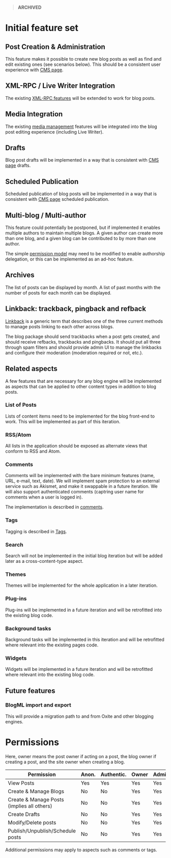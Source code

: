 > **ARCHIVED**


# Initial feature set

## Post Creation & Administration
This feature makes it possible to create new blog posts as well as find and edit existing ones (see scenarios below). This should be a consistent  user experience with [CMS page](Pages).

## XML-RPC / Live Writer Integration
The existing [XML-RPC features](Xml-Rpc) will be extended to work for blog posts.

## Media Integration
The existing [media management](Media-management) features will be integrated into the blog post editing experience (including Live Writer).

## Drafts
Blog post drafts will be implemented in a way that is consistent with [CMS page](Pages) drafts.

## Scheduled Publication
Scheduled publication of blog posts will be implemented in a way that is consistent with [CMS page](Pages) scheduled publication.

## Multi-blog / Multi-author
This feature could potentially be postponed, but if implemented it enables multiple authors to maintain multiple blogs. A given author can create more than one blog, and a given blog can be contributed to by more than one author.

The simple [permission model](Users) may need to be modified to enable authorship delegation, or this can be implemented as an ad-hoc feature.

## Archives
The list of posts can be displayed by month. A list of past months with the number of posts for each month can be displayed.

## Linkback: trackback, pingback and refback
[Linkback](http://en.wikipedia.org/wiki/Linkback) is a generic term that describes one of the three current methods to manage posts linking to each other across blogs.

The blog package should send trackbacks when a post gets created, and should receive refbacks, trackbacks and pingbacks. It should put all three through spam filters and should provide admin UI to manage the linkbacks and configure their moderation (moderation required or not, etc.).

## Related aspects
A few features that are necessary for any blog engine will be implemented as aspects that can be applied to other content types in addition to blog posts.

### List of Posts
Lists of content items need to be implemented for the blog front-end to work. This will be implemented as part of this iteration.

### RSS/Atom
All lists in the application should be exposed as alternate views that conform to RSS and Atom.

### Comments
Comments will be implemented with the bare minimum features (name, URL, e-mail, text, date). We will implement spam protection to an external service such as Akismet, and make it swappable in a future iteration.  We will also support authenticated comments (captring user name for comments when a user is logged in).

The implementation is described in [comments](Comments).

### Tags
Tagging is described in [Tags](Tags).

### Search
Search will not be implemented in the initial blog iteration but will be added later as a cross-content-type aspect.

### Themes
Themes will be implemented for the whole application in a later iteration.

### Plug-ins
Plug-ins will be implemented in a future iteration and will be retrofitted into the existing blog code.

### Background tasks
Background tasks will be implemented in this iteration and will be retrofitted where relevant into the existing pages code.

### Widgets
Widgets will be implemented in a future iteration and will be retrofitted where relevant into the existing blog code.

## Future features

### BlogML import and export
This will provide a migration path to and from Oxite and other blogging engines.

# Permissions
Here, owner means the post owner if acting on a post, the blog owner if creating a post, and the site owner when creating a blog.

Permission                                       | Anon. | Authentic. | Owner | Admin. | Author | Editor
------------------------------------------------ | ----- | ---------- | ----- | ------ | ------ | ------
View Posts                                       | Yes   | Yes        | Yes   | Yes    | Yes    | Yes
Create & Manage Blogs                            | No    | No         | Yes   | Yes    | No     | No
Create & Manage Posts (implies all others)       | No    | No         | Yes   | Yes    | Yes    | No
Create Drafts                                    | No    | No         | Yes   | Yes    | Yes    | No
Modify/Delete posts                              | No    | No         | Yes   | Yes    | Yes    | Yes
Publish/Unpublish/Schedule posts                 | No    | No         | Yes   | Yes    | Yes    | Yes

Additional permissions may apply to aspects such as comments or tags.

